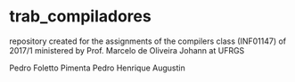 # trab_compiladores

repository created for the assignments of the compilers class (INF01147) of 2017/1
ministered by Prof. Marcelo de Oliveira Johann at UFRGS


Pedro Foletto Pimenta
Pedro Henrique Augustin
